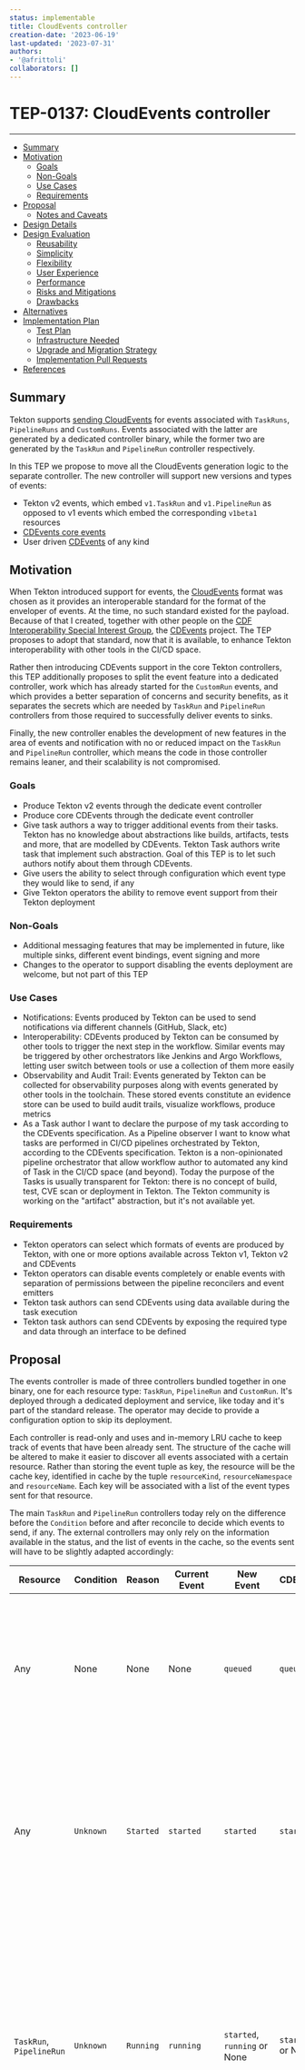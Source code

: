 ```yaml
---
status: implementable
title: CloudEvents controller
creation-date: '2023-06-19'
last-updated: '2023-07-31'
authors:
- '@afrittoli'
collaborators: []
---
```


# TEP-0137: CloudEvents controller
---

<!-- toc -->
- [Summary](#summary)
- [Motivation](#motivation)
  - [Goals](#goals)
  - [Non-Goals](#non-goals)
  - [Use Cases](#use-cases)
  - [Requirements](#requirements)
- [Proposal](#proposal)
  - [Notes and Caveats](#notes-and-caveats)
- [Design Details](#design-details)
- [Design Evaluation](#design-evaluation)
  - [Reusability](#reusability)
  - [Simplicity](#simplicity)
  - [Flexibility](#flexibility)
  - [User Experience](#user-experience)
  - [Performance](#performance)
  - [Risks and Mitigations](#risks-and-mitigations)
  - [Drawbacks](#drawbacks)
- [Alternatives](#alternatives)
- [Implementation Plan](#implementation-plan)
  - [Test Plan](#test-plan)
  - [Infrastructure Needed](#infrastructure-needed)
  - [Upgrade and Migration Strategy](#upgrade-and-migration-strategy)
  - [Implementation Pull Requests](#implementation-pull-requests)
- [References](#references)
<!-- /toc -->

## Summary

Tekton supports [sending CloudEvents][tekton-ce-docs] for events associated
with `TaskRuns`, `PipelineRuns` and `CustomRuns`. Events associated with the
latter are generated by a dedicated controller binary, while the former two
are generated by the `TaskRun` and `PipelineRun` controller respectively.

In this TEP we propose to move all the CloudEvents generation logic to the
separate controller. The new controller will support new versions and types
of events:

- Tekton v2 events, which embed `v1.TaskRun` and `v1.PipelineRun` as opposed
  to v1 events which embed the corresponding `v1beta1` resources
- [CDEvents core events][cdevents-core]
- User driven [CDEvents][cdevents] of any kind

## Motivation

When Tekton introduced support for events, the [CloudEvents][cloudevents]
format was chosen as it provides an interoperable standard for the format of
the enveloper of events. At the time, no such standard existed for the
payload. Because of that I created, together with other people on the
[CDF Interoperability Special Interest Group][cdf-sig-interop], the
[CDEvents][cdevents] project. The TEP proposes to adopt that standard, now that
it is available, to enhance Tekton interoperability with other tools in the
CI/CD space.

Rather then introducing CDEvents support in the core Tekton controllers, this
TEP additionally proposes to split the event feature into a dedicated controller,
work which has already started for the `CustomRun` events, and which provides a
better separation of concerns and security benefits, as it separates the secrets
which are needed by `TaskRun` and `PipelineRun` controllers from those required
to successfully deliver events to sinks.

Finally, the new controller enables the development of new features in the area
of events and notification with no or reduced impact on the `TaskRun` and `PipelineRun`
controller, which means the code in those controller remains leaner, and their
scalability is not compromised.

### Goals

- Produce Tekton v2 events through the dedicate event controller
- Produce core CDEvents through the dedicate event controller
- Give task authors a way to trigger additional events from their tasks. Tekton
  has no knowledge about abstractions like builds, artifacts, tests and more,
  that are modelled by CDEvents. Tekton Task authors write task that implement
  such abstraction. Goal of this TEP is to let such authors notify about them
  through CDEvents.
- Give users the ability to select through configuration which event type they
  would like to send, if any
- Give Tekton operators the ability to remove event support from their
  Tekton deployment

### Non-Goals

- Additional messaging features that may be implemented in future, like multiple
  sinks, different event bindings, event signing and more
- Changes to the operator to support disabling the events deployment are welcome,
  but not part of this TEP

### Use Cases

- Notifications: Events produced by Tekton can be used to send notifications via
  different channels (GitHub, Slack, etc)
- Interoperability: CDEvents produced by Tekton can be consumed by other tools to
  trigger the next step in the workflow. Similar events may be triggered by other
  orchestrators like Jenkins and Argo Workflows, letting user switch between tools or
  use a collection of them more easily
- Observability and Audit Trail: Events generated by Tekton can be collected for
  observability purposes along with events generated by other tools in the toolchain.
  These stored events constitute an evidence store can be used to build audit trails,
  visualize workflows, produce metrics
- As a Task author I want to declare the purpose of my task according to the CDEvents
  specification. As a Pipeline observer I want to know what tasks are performed in
  CI/CD pipelines orchestrated by Tekton, according to the CDEvents specification.
  Tekton is a non-opinionated pipeline orchestrator that allow workflow author to
  automated any kind of Task in the CI/CD space (and beyond). Today the purpose of
  the Tasks is usually transparent for Tekton: there is no concept of build, test,
  CVE scan or deployment in Tekton. The Tekton community is working on the "artifact"
  abstraction, but it's not available yet.

### Requirements

- Tekton operators can select which formats of events are produced by Tekton, with
  one or more options available across Tekton v1, Tekton v2 and CDEvents
- Tekton operators can disable events completely or enable events with separation
  of permissions between the pipeline reconcilers and event emitters
- Tekton task authors can send CDEvents using data available during the task execution
- Tekton task authors can send CDEvents by exposing the required type and data through
  an interface to be defined

## Proposal

The events controller is made of three controllers bundled together in one binary,
one for each resource type: `TaskRun`, `PipelineRun` and `CustomRun`. It's deployed
through a dedicated deployment and service, like today and it's part of the standard
release. The operator may decide to provide a configuration option to skip its
deployment.

Each controller is read-only and uses and in-memory LRU cache to keep track of events
that have been already sent. The structure of the cache will be altered to make it
easier to discover all events associated with a certain resource.
Rather than storing the event tuple as key, the resource will be the cache key,
identified in cache by the tuple `resourceKind`, `resourceNamespace` and
`resourceName`. Each key will be associated with a list of the event types sent for
that resource.

The main `TaskRun` and `PipelineRun` controllers today rely on the difference before
the `Condition` before and after reconcile to decide which events to send, if any.
The external controllers may only rely on the information available in the status,
and the list of events in the cache, so the events sent will have to be slightly adapted
accordingly:

| Resource      | Condition | Reason    | Current Event  | New Event | CDEvent  | Notes |
|---------------|-----------|-----------|----------------|-----------|----------|-------|
| Any           | None      | None      | None           | `queued`  | `queued` | When the resource has no status, we know that it has been queued, but we don't know when the main controller will pick it up|
| Any           | `Unknown` | `Started` | `started`      | `started` | `started` | The `Started` reason will only be visible by the controller is the main controller was not able to start running its resources in the same reconcile cycle |
| `TaskRun`, `PipelineRun` | `Unknown` | `Running` | `running` | `started`, `running` or None | `started` or None | If the `started` event was not sent yet, it is sent. If the `running` event was not sent yet, it is sent. If both events were sent already, the `running` event is sent only if there was a change in the `Condition` compared to the last `running` event sent |
| `TaskRun`, `PipelineRun` | `Unknown` | Any but `Running` | `unknown` | `started`, `unknown` or None | `started` or None | If the `started` event was not sent yet, it is sent. If the `unknown` event was not sent yet, it is sent. If both events were sent already, the `unknown` event is sent only if there was a change in the `Condition` compared to the last `unknown` event sent |
| `CustomRun` | `Unknown` | Any | `running` | `started`, `running` | `started` or None | If the `started` event was not sent yet, it is sent. We cannot make assumptions about how `Reason` and `Message` are used by the custom run controller, so always send a `running` event |
| Any         | `Succeed` | Any | `successful` | `successful` | `finished` | The `finished` CDEvent include the `Condition` in the `outcome` field |
| Any         | `Failed` | Any | `failed` | `failed` | `finished` | The `finished` CDEvent include the `Condition` in the `outcome` field |

Since the logic for sending events depends on the content of the cache, it's important
for the cache to be updated **in order**.

### Notes and Caveats

N/A

## Design Details

Example configuration:

```yaml
apiVersion: v1
kind: ConfigMap
metadata:
  name: config-events
  namespace: tekton-pipelines
  labels:
    app.kubernetes.io/instance: default
    app.kubernetes.io/part-of: tekton-pipelines
data:
  # formats contains a comma separated list of event formats to be used
  # the only format supported today is "tektonv1". An empty string is not
  # a valid configuration. To disable events, do not specify the sink.
  formats: "tektonv1,cdevents"

  # sink contains the event sink to be used for TaskRun, PipelineRun and
  # CustomRun. If no sink is specified, no CloudEvent is generated.
  # This setting supercedes the "default-cloud-events-sink" from the
  # "config-defaults" config map
  sink: "https://events.sink/cdevents"
```

Example CDEvent:

```yaml
{
  "context": {
    "version": "0.3.0",
    "id": "271069a8-fc18-44f1-b38f-9d70a1695819",
    "source": "/apis/tekton.dev/v1/namespaces/default/taskrun/print-date-q4hv8",
    "type": "dev.cdevents.taskrun.finished.0.1.1",
    "timestamp": "2023-03-20T14:27:05.315384Z"
  },
  "subject": {
    "id": "print-date-q4hv8",
    "source": "/apis/tekton.dev/v1/namespaces/default/taskrun/print-date-q4hv8",
    "type": "taskRun",
    "content": {
      "taskName": "<embedded>",
      "url": "https://tekton.dashboard/print-date-q4hv8"
    }
  },
  "customData": {
    apiVersion: tekton.dev/v1
    kind: TaskRun
    metadata:
      annotations:
        pipeline.tekton.dev/release: 65b0eee-dirty
      creationTimestamp: "2023-07-04T09:39:51Z"
      generateName: print-date-
      generation: 1
      labels:
        app.kubernetes.io/managed-by: tekton-pipelines
      name: print-date-q4hv8
      namespace: default
      resourceVersion: "341953"
      uid: 99cde96f-d919-4abf-bbd6-026a343b79d7
    spec:
      serviceAccountName: default
      taskSpec:
        description: |
          A simple task that prints the date.
        results:
        - description: The current date in unix timestamp format
          name: current-date-unix-timestamp
          type: string
        - description: The current date in human readable format
          name: current-date-human-readable
          type: string
        steps:
        - computeResources: {}
          image: bash:latest
          name: print-date-unix-timestamp
          script: |
            #!/usr/bin/env bash
            date +%s | tee $(results.current-date-unix-timestamp.path)
        - computeResources: {}
          image: bash:latest
          name: print-date-human-readable
          script: |
            #!/usr/bin/env bash
            date | tee $(results.current-date-human-readable.path)
      timeout: 1h0m0s
    status:
      completionTime: "2023-07-04T09:40:03Z"
      conditions:
      - lastTransitionTime: "2023-07-04T09:40:03Z"
        message: All Steps have completed executing
        reason: Succeeded
        status: "True"
        type: Succeeded
      podName: print-date-q4hv8-pod
      provenance:
        featureFlags:
          AwaitSidecarReadiness: true
          DisableAffinityAssistant: false
          DisableCredsInit: false
          EnableAPIFields: beta
          EnableProvenanceInStatus: true
          EnableTektonOCIBundles: false
          EnforceNonfalsifiability: ""
          MaxResultSize: 4096
          RequireGitSSHSecretKnownHosts: false
          ResultExtractionMethod: termination-message
          RunningInEnvWithInjectedSidecars: true
          ScopeWhenExpressionsToTask: false
          SendCloudEventsForRuns: false
          SetSecurityContext: false
          VerificationNoMatchPolicy: ignore
      results:
      - name: current-date-unix-timestamp
        type: string
        value: |
          1688463601
      - name: current-date-human-readable
        type: string
        value: |
          Tue Jul  4 09:40:02 UTC 2023
      startTime: "2023-07-04T09:39:51Z"
      steps:
      - container: step-print-date-unix-timestamp
        imageID: docker.io/library/bash@sha256:1ea30d9b65797fbae4787f6188796e7189371019031958a167423d347d32eada
        name: print-date-unix-timestamp
        terminated:
          containerID: containerd://a8e8bcdd0f15dfbc98e0f3779bc16609dd04b84c7b0c0008f38c5a16136bc11d
          exitCode: 0
          finishedAt: "2023-07-04T09:40:01Z"
          message: '[{"key":"current-date-unix-timestamp","value":"1688463601\n","type":1}]'
          reason: Completed
          startedAt: "2023-07-04T09:40:01Z"
      - container: step-print-date-human-readable
        imageID: docker.io/library/bash@sha256:1ea30d9b65797fbae4787f6188796e7189371019031958a167423d347d32eada
        name: print-date-human-readable
        terminated:
          containerID: containerd://d81697777ce38e2e461c388fbebbec5c925d03a85169d3c98e66da83ebe5bd27
          exitCode: 0
          finishedAt: "2023-07-04T09:40:02Z"
          message: '[{"key":"current-date-human-readable","value":"Tue Jul  4 09:40:02
            UTC 2023\n","type":1},{"key":"current-date-unix-timestamp","value":"1688463601\n","type":1}]'
          reason: Completed
          startedAt: "2023-07-04T09:40:02Z"
      taskSpec:
        description: |
          A simple task that prints the date.
        results:
        - description: The current date in unix timestamp format
          name: current-date-unix-timestamp
          type: string
        - description: The current date in human readable format
          name: current-date-human-readable
          type: string
        steps:
        - computeResources: {}
          image: bash:latest
          name: print-date-unix-timestamp
          script: |
            #!/usr/bin/env bash
            date +%s | tee /tekton/results/current-date-unix-timestamp
        - computeResources: {}
          image: bash:latest
          name: print-date-human-readable
          script: |
            #!/usr/bin/env bash
            date | tee /tekton/results/current-date-human-readable
    }
  }
}
```

## Design Details

### Events Controller Structure

Tekton today has an event controller, deployed as a separate binary, which is used to send
events for `v1beta1.CustomRuns`. The same binary will include controllers for three resources:
`v1.TaskRun`, `v1.PipelineRun` and `v1beta1.CustomRuns`. Since most of the functionality is
identical for the three controllers and reconcilers, most of the logic will be included in
shared packages. The new `reconcile/notifications/runtimeobject.go` will include shared reconciler
functions, and the existing `reconcile/events` will continue to include the event rendering
and delivery functionality.

We will use the `v1beta1.RunObject` to treat the three resource types consistently:

```golang
type RunObject interface {
	// Object requires GetObjectKind() and DeepCopyObject()
	runtime.Object

	// ObjectMetaAccessor requires a GetObjectMeta that returns the ObjectMeta
	metav1.ObjectMetaAccessor

	// GetStatusCondition returns a ConditionAccessor
	GetStatusCondition() apis.ConditionAccessor

	IsSuccessful() bool
	IsCancelled() bool
	HasStarted() bool
	IsDone() bool
}
```

`ReconcileKind` method will be as simple as:

```golang
// ReconcileKind oberves the resource conditions and triggers notifications accordingly
func (c *Reconciler) ReconcileKind(ctx context.Context, taskRun *v1.TaskRun) pkgreconciler.Event {
	return notifications.ReconcileRuntimeObject(ctx, c, taskRun)
}
```

### Cache Design

We will use a more advanced cache library, `github.com/allegro/bigcache/v3`, which provides
better performance and reduced need for garbage collection.
The cache currently is used to store a representation of the events that have been sent
already. This will be changed to storing an hash of a resource and its condition, that in
most cases can be used to easily decide whether a certain key needs to be reconciled or not.

```golang
// ObjectKey is the object condition cache key which combines condition and object kind, namespace and name
func ObjectKey(object v1beta1.RunObject) (string, error) {
  (...)
	return hash(fmt.Sprintf("%s/%s/%s/%s/%s/%s/%s/%s",
		condition.Status,
		condition.Reason,
		condition.Message,
		object.GetObjectKind().GroupVersionKind().Group,
		object.GetObjectKind().GroupVersionKind().Version,
		object.GetObjectKind().GroupVersionKind().Kind,
		object.GetObjectMeta().GetNamespace(),
		object.GetObjectMeta().GetName()))
}
```

### Events Logic

Tekton events include "start", "running", "unknown", "succeeded" and "failed".
The switch between "start" and "running" may happen in a single run of the core reconciler,
and thus it is more complex to achieve for an external observer.
A better model is provided by the CDEvents list of events, which include "queued", "started"
and "finished". To mirror that, we will introduce a new "queued" Tekton event, which will be
sent when no condition at all is set on a resource.

For backwards compatibility we need to continue to produce both the "start" and
"running" events, which means that in some cases those two events will have to be sent during
a single events controller reconcile cycle:

```
if (condition is set) {
  if (resource is not running) {
    send start event
    store start event in cache
  } else {
    // resource is running
    if !(start event in cache) {
      send start event
      store start event in cache
    }
    send running event
  }
}
```

### CDEvents Design

This section covers the following areas:

- the data required for sending CDEvents
- when events may be sent, whether that's Tekton driven or user driven
- the interface available to users to pass the data
- the mechanism used by the events controller to access it

There are a few different options described, which are not necessarily mutually exclusive,
i.e. they could be both implemented to give users a richer set of features.

#### Data Required From Users

CDEvents are composed of a three main sections: `context`. `subject` and `customData`.
The `context` has a fixed structure, e.g.

```json
  "context": {
    "version": "0.3.0",
    "id": "271069a8-fc18-44f1-b38f-9d70a1695819",
    "source": "/event/source/123",
    "type": "dev.cdevents.artifact.packaged.0.1.1",
    "timestamp": "2023-03-20T14:27:05.315384Z"
  },
```

The only field where user input is strictly required is the type. Type is made of a fixed
prefix `dev.cdevents`, a subject e.g. `artifact`, a predicate e.g. `packaged` and a version.
The version part e.g. `0.1.1` is controller by Tekton, so subject and predicate must be
provided by the user.

The structure of `subject` has some common fields, `id`, `source` and `type`, while 
`subject.content` depends on subject and predicate, for instance:

```json
  "subject": {
    "id": "pkg:golang/mygit.com/myorg/myapp@234fd47e07d1004f0aed9c",
    "source": "/event/source/123",
    "type": "artifact",
    "content": {
      "change": {
        "id": "myChange123",
        "source": "my-git.example/an-org/a-repo"
      }
    }
  }
```

The `subject.id` must be provided by the users, as well as the `subject.content` section.

Finally, [`customData`][cdevents-custom-data] hosts user defined content, which can be JSON,
or any other content type as long as it's base64 encoded.

#### When Events Are Sent

There are several options when it comes to sending events, the tables below captures them
and some considerations for each. The main distinction is between Tekton controller and user
controlled. 

For Tekton controlled events, the user provides any data required for sending the events,
and the Tekton controllers send the events based on the status of resources. This is how
events are sent today.

For user controller events, user decide when an event is sent, so they to have to ensure that
the flow of execution allows for the event to be sent. Tekton may provide some
interface to let users specify the data required and let Tekton send the events.
Alternatively, events can be sent by the user directly, which is possible today. It gives
users maximum flexibility but it also leaves the heavy-lifting of sending events to them.

| `TaskRun`/`CustomRun` | Controlled by | Trigger | Data Available | Example Events |
|:----------------------|:-------------:|:-------:|:--------------:|:--------------:|
| Before Start | User | Dedicated resource in the Pipeline | Used defined | Any |
| Start | Tekton | Resource Created | Annotations, Parameters | Build Started, TestSuiteRun Started |
| Running | Tekton | Condition Changed, Unknown | Annotations, Parameters | |
| Running | User | Event requested by user | Any data available in the step context | Any |
| End | Tekton | Condition Changed, True or False | Annotations, Parameters, Results | Build Finished, Artifact Packaged, Service Deployed |
| After End | User | Dedicated resource in the Pipeline | Any available in the context, results from previous Tasks| Any |

#### User Interface

TBD

#### Events Controller Interface

##### Resource Status

The events controller sends CDEvents based on the input it receives through the status of
the resources `TaskRun`, `PipelineRun` and `CustomRun` - more specifically, events can only
be sent when a change happens in the `Condition` of one of these resources.
In addition, the data required to send an event should be stored in the status of the
resource for the events controller to consume.


##### Custom Resource

The events controller sends CDEvents based on custom resources. The custom resources contain
all the user data required to send the events, for instance:

```yaml
apiVersion: tekton.dev/v1beta1
kind: CustomRun
metadata:
  generateName: cdevent-
spec:
  ref:
    apiVersion: custom.tekton.dev/v0
    kind: CDEvent
  params:
    - name: context
      value:
        type: dev.cdevents.build.started
    - name: subject
      value:
        id: myBuild123
    - name: subject-content
        pipelineName: myPipeline
        url: http://example.com/myTaskRun123
    - name: data
      value:
        customDataContentType: "application/json"
        customData: "{\"k1\": \"v1\"}"
```

The example `CustomRun` above could be produced by the pipeline controller or a sidecar
running along the workload, depending on the user interface. 
Alternatively, the same `CustomRun` can be embedded by a user in a `Pipeline` definition,
for instance the following sequence of tasks could be define:

- task send "build.started" event
- task execute "build"
- task send "build.finished" event

The disadvantage of this approach though is that it's up to users to ensure that end the
third task is executed and has all the context required from the build task.

#### Triggering of CDEvents

The events controller reacts to updates to the watched resources `status`.

## Design Evaluation

The experimental controller today uses a combination of annotations, parameters and results
to detect that CDEvents should be sent for a specific Task. This can result in a rather verbose
set of annotation that define event type and the name of each input parameter and result to be
used to collect the data required to sent the event. This approach allows for events to be
sent at the start and completion of a Task only.

An alternative implementation could be to provide Task authors with a file system based API,
similar to what is available for results, accessible via variables, which might allow for
events to be sent at any point during the execution of a Task. Such functionality would
require continuous monitoring for the file-system pod to surface the data for the events
controller to produce and send the final event.

### Reusability

The implementation of Tekton v1, v2 and CDEvents core events will be based on the existing
code in `tektoncd/pipeline` and `tektoncd/experimental`.

The support for additional CDEvents format may reuse the strategy in `tektoncd/experimental`
or add new functionality depending on how the feature is designed.

### Simplicity

The proposed feature by default introduces minimal changes to the user experience and
no changes for the Tekton operator.

Operators will gain extra flexibility:
- select the event format
- tune RBAC permissions for the event producing component in Tekton

### Flexibility

This proposal introduces a dependency to the [CDEvents golang SDK][cdevents-go-sdk],
which it turn depends on the `CloudEvents` SDK, which is already a dependency for Tekton,
as well as on the [`package URL (pURL)` go SDK][purl-go-sdk].

### Conformance

There is no conformance requirement associated with events today, even though that's
something we may consider in future. There adoption of CDEvents is an ideal choice
for Tekton conformant system, as the ability to produce CDEvents brings interoperability
value beyond the conformance to the Tekton API.

### User Experience

From a user point of view, Tekton will expand its event functionality
as an opt-in. The only change that over time will be required for
event users will be to use the new config map, once the deprecated
configuration option is removed.

### Performance

Moving CloudEvents to a separated controller reduces the functional
responsibilities of the core controllers and it allows them and the
event controllers to scale independently.

The separated CloudEvents controller does not share the same context
that the the main controllers have; because it must maintain a cache
of the events that have been sent until now, to avoid event duplicates.
The approach used today is to use a per-controller in-memory cache.
The sharding of resources across controllers when scaling horizontally
allows for the cache to be shared too and held in memory.

A simple LRU cache is used in the current implementation. It shall be
considered whether to switch to a [better performing cache library][go-cache-comparison].

### Risks and Mitigations

Events could be used by malicious users to share sensitive information.
This is not a *new* risk though. Filters could be implemented to help
preventing leaks of sensitive data. Best practices can be documented to
help Tekton authors and operators to make the right, secure choices.

### Drawbacks

The event cache is ephemeral, so it is possible that a few events may
be duplicated after a controller restart.

## Alternatives

- Tekton v2 events and CDEvents could be implemented without using a dedicated
  controller for events
- Tekton v1 events could be moved to a dedicated controller for events with no
  support for CDEvents
- Only core CDEvents events could be supported (`TaskRun` and `PipelineRun`
  events)

## Implementation Plan

The most pressing feature for this TEP is the support for Tekton `v1` API
in events, which is done through the introduction of `v2` events. Because
of that, the implementation plan puts that towards the beginning of the
implementation plan:

- Create a dedicated config map for events configuration. Deprecate the current
  settings in the `defaults` config map. Log warning in case of inconsistent
  configuration, and let the config map take over when used
- Relocate the existing CloudEvents logic (v1 events) to the events controller
- Document operational options for the events controller (disable, scale, tune
  RBAC, maintenance)
- Introduce a config flag for the event format to be produced. Initial value
  is `v1` only. The controller may send multiple events if multiple values are
  selected, although only one is available for now
- Restructure the cache module to exclude the event type from the key.
  Update the new cache content based filtering logic accordingly and introduce
  the `v1` queued event for `CustomRuns`
- Move `TaskRun` events (for `v1`) to the external controller
- Move `PipelineRun` events (for `v1`) to the external controller and cleanup
  any logic related to the main controller sending CloudEvents
- Introduce support for `v2` events. Add the `v2` value to the list of valid
  configurations and document the `v2` format. Deprecate the `v1` format.
- Introduce support for core CDEvents (`PipelineRun` and `TaskRun` events) with
  the corresponding configuration flag and documentation
- Introduce support for other CDEvents to let task author emit reacher events
  during pipeline execution


### Test Plan

- Shared testing package for controller unit tests
- Unit tests, reconcile and controller tests for each controller

### Infrastructure Needed

<!--
(optional)

Use this section if you need things from the project or working group.
Examples include a new subproject, repos requested, GitHub details.
Listing these here allows a working group to get the process for these
resources started right away.
-->

### Upgrade and Migration Strategy

<!--
(optional)

Use this section to detail whether this feature needs an upgrade or
migration strategy. This is especially useful when we modify a
behavior or add a feature that may replace and deprecate a current one.
-->

### Implementation Pull Requests

- [New config map](https://github.com/tektoncd/community/pull/1028)
- [Rename customrun package](https://github.com/tektoncd/pipeline/pull/6884)
- [Restructure customrun event controller](https://github.com/tektoncd/pipeline/pull/6889)

## References

- [CloudEvents controller issue in community repo][ce-controller-issue]
- [CloudEvents controller experiment][ce-controller-repo]
- [CloudEvents controller for CustomRuns in separate binary][ce-controller-for-runs]
- [Issue about moving CloudEvents controller to a separate binary][ce-separate-controller-issue]

[ce-controller-issue]: https://github.com/tektoncd/community/issues/435
[ce-controller-repo]: https://github.com/tektoncd/experimental/tree/main/cloudevents
[ce-controller-for-runs]: https://github.com/tektoncd/pipeline/pull/6529
[ce-separate-controller-issue]: https://github.com/tektoncd/pipeline/issues/2944
[tekton-ce-docs]: https://tekton.dev/docs/pipelines/events/
[cdevents-core]: https://github.com/cdevents/spec/blob/v0.3.0/core.md
[cdevents]: https://cdevents.dev
[cloudevents]: https://cloudevents.io
[cdf-sig-interop]: https://github.com/cdfoundation/sig-interoperability
[cdevents-go-sdk]: https://github.com/cdevents/sdk-go
[purl-go-sdk]: https://github.com/package-url/packageurl-go
[go-cache-comparison]: https://medium.com/codex/our-go-cache-library-choices-406f2662d6b
[cdevents-custom-data]: https://github.com/cdevents/spec/blob/v0.3.0/spec.md#cdevents-custom-data
